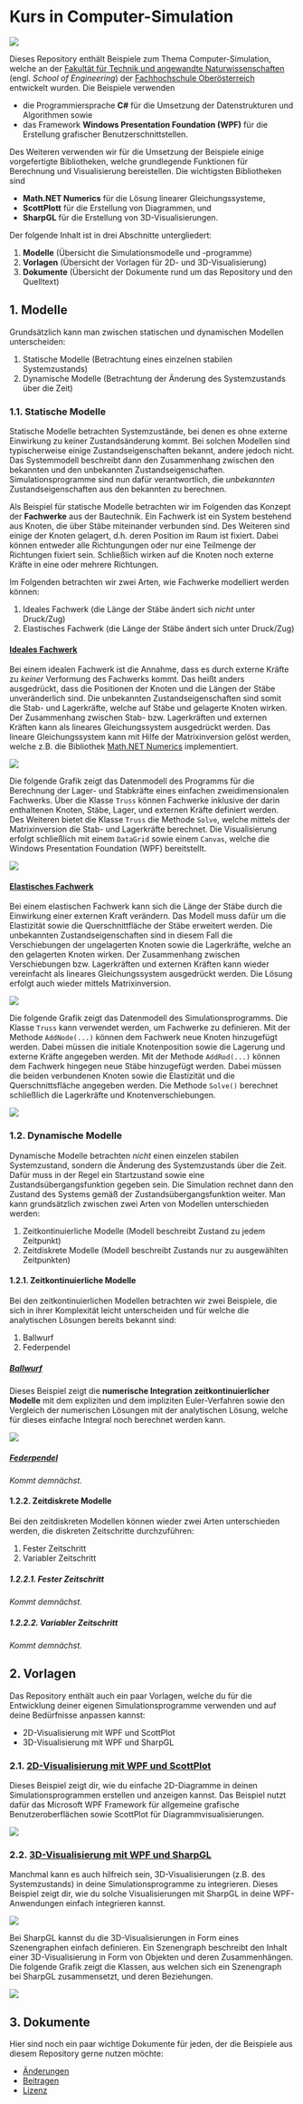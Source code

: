 # Kurs in Computer-Simulation

![](./Grafiken/Social-Preview.png)

Dieses Repository enthält Beispiele zum Thema Computer-Simulation, welche an der [Fakultät für Technik und angewandte Naturwissenschaften](https://fh-ooe.at/campus-wels) (engl. *School of Engineering*) der [Fachhochschule Oberösterreich](https://www.fh-ooe.at/) entwickelt wurden. Die Beispiele verwenden

* die Programmiersprache **C#** für die Umsetzung der Datenstrukturen und Algorithmen sowie
* das Framework **Windows Presentation Foundation (WPF)** für die Erstellung grafischer Benutzerschnittstellen.

Des Weiteren verwenden wir für die Umsetzung der Beispiele einige vorgefertigte Bibliotheken, welche grundlegende Funktionen für Berechnung und Visualisierung bereistellen. Die wichtigsten Bibliotheken sind

* **Math.NET Numerics** für die Lösung linearer Gleichungssysteme,
* **ScottPlott** für die Erstellung von Diagrammen, und
* **SharpGL** für die Erstellung von 3D-Visualisierungen.

Der folgende Inhalt ist in drei Abschnitte untergliedert:

1. **Modelle** (Übersicht die Simulationsmodelle und -programme)
1. **Vorlagen** (Übersicht der Vorlagen für 2D- und 3D-Visualisierung)
1. **Dokumente** (Übersicht der Dokumente rund um das Repository und den Quelltext)

## 1. Modelle

Grundsätzlich kann man zwischen statischen und dynamischen Modellen unterscheiden:

1. Statische Modelle (Betrachtung eines einzelnen stabilen Systemzustands)
1. Dynamische Modelle (Betrachtung der Änderung des Systemzustands über die Zeit)

### 1.1. Statische Modelle

Statische Modelle betrachten Systemzustände, bei denen es ohne externe Einwirkung zu keiner Zustandsänderung kommt.
Bei solchen Modellen sind typischerweise einige Zustandseigenschaften bekannt, andere jedoch nicht.
Das Systemmodell beschreibt dann den Zusammenhang zwischen den bekannten und den unbekannten Zustandseigenschaften.
Simulationsprogramme sind nun dafür verantwortlich, die *unbekannten* Zustandseigenschaften aus den bekannten zu berechnen.

Als Beispiel für statische Modelle betrachten wir im Folgenden das Konzept der **Fachwerke** aus der Bautechnik.
Ein Fachwerk ist ein System bestehend aus Knoten, die über Stäbe miteinander verbunden sind.
Des Weiteren sind einige der Knoten gelagert, d.h. deren Position im Raum ist fixiert.
Dabei können entweder alle Richtungungen oder nur eine Teilmenge der Richtungen fixiert sein.
Schließlich wirken auf die Knoten noch externe Kräfte in eine oder mehrere Richtungen.

Im Folgenden betrachten wir zwei Arten, wie Fachwerke modelliert werden können:

1. Ideales Fachwerk (die Länge der Stäbe ändert sich *nicht* unter Druck/Zug)
1. Elastisches Fachwerk (die Länge der Stäbe ändert sich unter Druck/Zug)

#### [Ideales Fachwerk](./Quellen/FachwerkIdeal/)

Bei einem idealen Fachwerk ist die Annahme, dass es durch externe Kräfte zu *keiner* Verformung des Fachwerks kommt.
Das heißt anders ausgedrückt, dass die Positionen der Knoten und die Längen der Stäbe unveränderlich sind.
Die unbekannten Zustandseigenschaften sind somit die Stab- und Lagerkräfte, welche auf Stäbe und gelagerte Knoten wirken.
Der Zusammenhang zwischen Stab- bzw. Lagerkräften und externen Kräften kann als lineares Gleichungssystem ausgedrückt werden.
Das lineare Gleichungssystem kann mit Hilfe der Matrixinversion gelöst werden, welche z.B. die Bibliothek [Math.NET Numerics](https://numerics.mathdotnet.com/) implementiert.

![](./Quellen/FachwerkIdeal/Screenshot.png)

Die folgende Grafik zeigt das Datenmodell des Programms für die Berechnung der Lager- und Stabkräfte eines einfachen zweidimensionalen Fachwerks.
Über die Klasse ``Truss`` können Fachwerke inklusive der darin enthaltenen Knoten, Stäbe, Lager, und externen Kräfte definiert werden.
Des Weiteren bietet die Klasse ``Truss`` die Methode ``Solve``, welche mittels der Matrixinversion die Stab- und Lagerkräfte berechnet.
Die Visualisierung erfolgt schließlich mit einem ``DataGrid`` sowie einem ``Canvas``, welche die Windows Presentation Foundation (WPF) bereitstellt.

![](./Quellen/FachwerkIdeal/Model.svg)

#### [Elastisches Fachwerk](./Quellen/FachwerkElastisch/)

Bei einem elastischen Fachwerk kann sich die Länge der Stäbe durch die Einwirkung einer externen Kraft verändern. Das Modell muss dafür um die Elastizität sowie die Querschnittfläche der Stäbe erweitert werden. Die unbekannten Zustandseigenschaften sind in diesem Fall die Verschiebungen der ungelagerten Knoten sowie die Lagerkräfte, welche an den gelagerten Knoten wirken. Der Zusammenhang zwischen Verschiebungen bzw. Lagerkräften und externen Kräften kann wieder vereinfacht als lineares Gleichungssystem ausgedrückt werden. Die Lösung erfolgt auch wieder mittels Matrixinversion.

![](./Quellen/FachwerkElastisch/Screenshot.png)

Die folgende Grafik zeigt das Datenmodell des Simulationsprogramms. Die Klasse `Truss` kann verwendet werden, um Fachwerke zu definieren. Mit der Methode `AddNode(...)` können dem Fachwerk neue Knoten hinzugefügt werden. Dabei müssen die initiale Knotenposition sowie die Lagerung und externe Kräfte angegeben werden. Mit der Methode `AddRod(...)` können dem Fachwerk hingegen neue Stäbe hinzugefügt werden. Dabei müssen die beiden verbundenen Knoten sowie die Elastizität und die Querschnittsfläche angegeben werden. Die Methode `Solve()` berechnet schließlich die Lagerkräfte und Knotenverschiebungen.

![](./Quellen/FachwerkElastisch/Model.svg)

### 1.2. Dynamische Modelle

Dynamische Modelle betrachten *nicht* einen einzelen stabilen Systemzustand, sondern die Änderung des Systemzustands über die Zeit.
Dafür muss in der Regel ein Startzustand sowie eine Zustandsübergangsfunktion gegeben sein.
Die Simulation rechnet dann den Zustand des Systems gemäß der Zustandsübergangsfunktion weiter.
Man kann grundsätzlich zwischen zwei Arten von Modellen unterschieden werden:

1. Zeitkontinuierliche Modelle (Modell beschreibt Zustand zu jedem Zeitpunkt)
1. Zeitdiskrete Modelle (Modell beschreibt Zustands nur zu ausgewählten Zeitpunkten)

#### 1.2.1. Zeitkontinuierliche Modelle

Bei den zeitkontinuierlichen Modellen betrachten wir zwei Beispiele, die sich in ihrer Komplexität leicht unterscheiden und für welche die analytischen Lösungen bereits bekannt sind:

1. Ballwurf
1. Federpendel

##### [Ballwurf](./Quellen/Ballwurf/)

Dieses Beispiel zeigt die **numerische Integration zeitkontinuierlicher Modelle** mit dem expliziten und dem impliziten Euler-Verfahren sowie den Vergleich der numerischen Lösungen mit der analytischen Lösung, welche für dieses einfache Integral noch berechnet werden kann.

![](./Quellen/Ballwurf/Screenshot.png)

##### [Federpendel](./Quellen/Federpendel/)

*Kommt demnächst.*

#### 1.2.2. Zeitdiskrete Modelle

Bei den zeitdiskreten Modellen können wieder zwei Arten unterschieden werden, die diskreten Zeitschritte durchzuführen:

1. Fester Zeitschritt
1. Variabler Zeitschritt

##### 1.2.2.1. Fester Zeitschritt

*Kommt demnächst.*

##### 1.2.2.2. Variabler Zeitschritt

*Kommt demnächst.*

## 2. Vorlagen

Das Repository enthält auch ein paar Vorlagen, welche du für die Entwicklung deiner eigenen Simulationsprogramme verwenden und auf deine Bedürfnisse anpassen kannst:

* 2D-Visualisierung mit WPF und ScottPlot
* 3D-Visualisierung mit WPF und SharpGL

### 2.1. [2D-Visualisierung mit **WPF und ScottPlot**](./Quellen/VorlageVisualisierung2D/)

Dieses Beispiel zeigt dir, wie du einfache 2D-Diagramme in deinen Simulationsprogrammen erstellen und anzeigen kannst.
Das Beispiel nutzt dafür das Microsoft WPF Framework für allgemeine grafische Benutzeroberflächen sowie ScottPlot für Diagrammvisualisierungen.

![](./Quellen/VorlageVisualisierung2D/Screenshot.png)

### 2.2. [3D-Visualisierung mit **WPF und SharpGL**](./Quellen/VorlageVisualisierung3D/)

Manchmal kann es auch hilfreich sein, 3D-Visualisierungen (z.B. des Systemzustands) in deine Simulationsprogramme zu integrieren.
Dieses Beispiel zeigt dir, wie du solche Visualisierungen mit SharpGL in deine WPF-Anwendungen einfach integrieren kannst.

![](./Quellen/VorlageVisualisierung3D/Screenshot.png)

Bei SharpGL kannst du die 3D-Visualisierungen in Form eines Szenengraphen einfach definieren.
Ein Szenengraph beschreibt den Inhalt einer 3D-Visualisierung in Form von Objekten und deren Zusammenhängen.
Die folgende Grafik zeigt die Klassen, aus welchen sich ein Szenengraph bei SharpGL zusammensetzt, und deren Beziehungen.

![](./Grafiken/SharpGL.SceneGraph.svg)

## 3. Dokumente

Hier sind noch ein paar wichtige Dokumente für jeden, der die Beispiele aus diesem Repository gerne nutzen möchte:

* [Änderungen](./CHANGELOG.md)
* [Beitragen](./CONTRIBUTING.md)
* [Lizenz](./LICENSE.md)